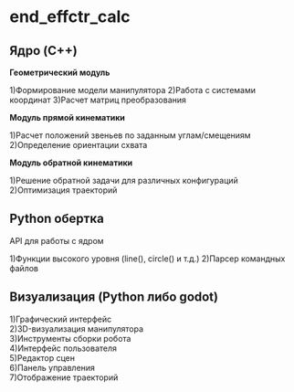 <h1>end_effctr_calc</h1>

<h2><b>Ядро (C++)</b></h2>

<b>Геометрический модуль</b>

1)Формирование модели манипулятора 
2)Работа с системами координат
3)Расчет матриц преобразования

<b>Модуль прямой кинематики</b> 

1)Расчет положений звеньев по заданным углам/смещениям
2)Определение ориентации схвата


<b>Модуль обратной кинематики</b>

1)Решение обратной задачи для различных конфигураций
2)Оптимизация траекторий

<h2><b>Python обертка</b></h2>

API для работы с ядром

1)Функции высокого уровня (line(), circle() и т.д.)
2)Парсер командных файлов

<h2><b>Визуализация (Python либо godot)</b></h2>

1)Графический интерфейс<br>
2)3D-визуализация манипулятора<br>
3)Инструменты сборки робота<br>
4)Интерфейс пользователя<br>
5)Редактор сцен<br>
6)Панель управления<br>
7)Отображение траекторий<br>
